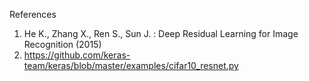 References

1. He K., Zhang X., Ren S., Sun J. : Deep Residual Learning for Image Recognition (2015)
2. https://github.com/keras-team/keras/blob/master/examples/cifar10_resnet.py
